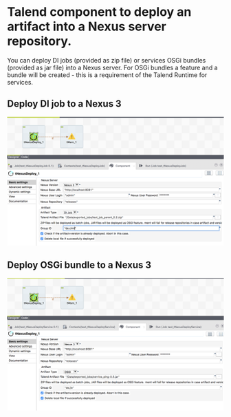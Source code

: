 # Talend component to deploy an artifact into a Nexus server repository.
You can deploy DI jobs (provided as zip file) or services OSGi bundles (provided as jar file) into a Nexus server.
For OSGi bundles a feature and a bundle will be created - this is a requirement of the Talend Runtime for services.

## Deploy DI job to a Nexus 3

![alt text](https://github.com/jlolling/talendcomp_tNexusDeploy/blob/master/doc/tNexusDeploy_dijob_nexus3_scenario.png "Deploy DI job to a Nexus 3")

## Deploy OSGi bundle to a Nexus 3

![alt text](https://github.com/jlolling/talendcomp_tNexusDeploy/blob/master/doc/tNexusDeploy_osgi_nexus3_scenario.png "Deploy OSGi bundle to a Nexus 3")

